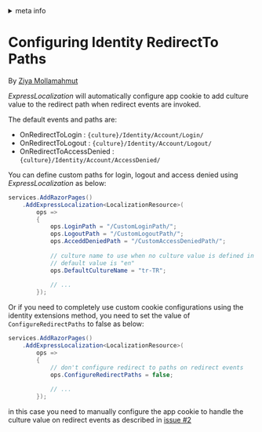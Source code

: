 <!-- meta tags details, will be assigned to meta tags inside header by js -->
<div id="meta-info">
<details><summary>meta info</summary>

> * Title: <i id="md-title">Configuring Identity RedirectTo Paths</i>
> * Keywords: <i id="md-keywords">localization, asp.net-core, express-localization, identity, redirectto, paths</i>
> * Description: <i id="md-description">Localization of identity errors in Asp.Net Core with ExpressLocalization.</i>
> * Author: <i id="md-author">Ziya Mollamahmut</i>
> * Date: <i id="md-date">27-Sep-2019</i>
> * Image: <i id="md-image">https://github.com/LazZiya/Docs/raw/master/LazZiya.ExpressLocalization/v3.0/images/lazziya-express-localization-logo.png</i>
> * Image-alt: <i id="md-image-alt">LazZiya.ExpressLocalization Logo</i>
> * Version: <i id="md-version">v3.0</i>

</details>
</div>

# Configuring Identity RedirectTo Paths

By [Ziya Mollamahmut](https://github.com/LazZiya)

_ExpressLocalization_ will automatically configure app cookie to add culture value to the redirect path when redirect events are invoked.

The default events and paths are: 
- OnRedirectToLogin : `{culture}/Identity/Account/Login/`
- OnRedirectToLogout : `{culture}/Identity/Account/Logout/`
- OnRedirectToAccessDenied : `{culture}/Identity/Account/AccessDenied/`

You can define custom paths for login, logout and access denied using _ExpressLocalization_ as below:

````csharp
services.AddRazorPages()
    .AddExpressLocalization<LocalizationResource>(
        ops =>
        {
            ops.LoginPath = "/CustomLoginPath/";
            ops.LogoutPath = "/CustomLogoutPath/";
            ops.AcceddDeniedPath = "/CustomAccessDeniedPath/";
            
            // culture name to use when no culture value is defined in the routed url
            // default value is "en"
            ops.DefaultCultureName = "tr-TR"; 
            
            // ...
        });
````

Or if you need to completely use custom cookie configurations using the identity extensions method, you need to set the value of `ConfigureRedirectPaths` to false as below:

````csharp
services.AddRazorPages()
    .AddExpressLocalization<LocalizationResource>(
        ops =>
        {            
            // don't configure redirect to paths on redirect events
            ops.ConfigureRedirectPaths = false;
            
            // ...
        });
````

in this case you need to manually configure the app cookie to handle the culture value on redirect events as described in [issue #2][2]


[2]: https://github.com/LazZiya/ExpressLocalization/issues/6